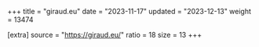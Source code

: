 +++
title = "giraud.eu"
date = "2023-11-17"
updated = "2023-12-13"
weight = 13474

[extra]
source = "https://giraud.eu/"
ratio = 18
size = 13
+++
